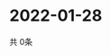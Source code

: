# 2022-01-28
  共 0条

  <!-- BEGIN -->
  <!-- 最后更新时间Fri Jan 28 2022 14:03:06 GMT+0000 (Coordinated Universal Time) -->
  
  <!-- END -->
  
  